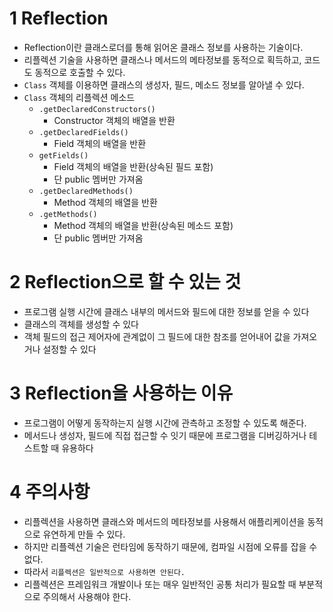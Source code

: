 # 1 Reflection

* Reflection이란 클래스로더를 통해 읽어온 클래스 정보를 사용하는 기술이다.
* 리플렉션 기술을 사용하면 클래스나 메서드의 메타정보를 동적으로 획득하고, 코드도 동적으로 호출할 수 있다.
* `Class` 객체를 이용하면 클래스의 생성자, 필드, 메소드 정보를 알아낼 수 있다.
* `Class` 객체의 리플렉션 메소드
  * `.getDeclaredConstructors()`
    * Constructor 객체의 배열을 반환
  * `.getDeclaredFields()` 
    * Field 객체의 배열을 반환
  * `getFields()`
    * Field 객체의 배열을 반환(상속된 필드 포함)
    * 단 public 멤버만 가져옴
  * `.getDeclaredMethods()`
    * Method 객체의 배열을 반환
  * `.getMethods()`
    * Method 객체의 배열을 반환(상속된 메소드 포함)
    * 단 public 멤버만 가져옴



# 2 Reflection으로 할 수 있는 것

- 프로그램 실행 시간에 클래스 내부의 메서드와 필드에 대한 정보를 얻을 수 있다
- 클래스의 객체를 생성할 수 있다
- 객체 필드의 접근 제어자에 관계없이 그 필드에 대한 참조를 얻어내어 값을 가져오거나 설정할 수 있다



# 3 Reflection을 사용하는 이유

- 프로그램이 어떻게 동작하는지 실행 시간에 관측하고 조정할 수 있도록 해준다.
- 메서드나 생성자, 필드에 직접 접근할 수 잇기 때문에 프로그램을 디버깅하거나 테스트할 때 유용하다



# 4 주의사항

- 리플렉션을 사용하면 클래스와 메서드의 메타정보를 사용해서 애플리케이션을 동적으로 유연하게 만들 수 있다. 
- 하지만 리플렉션 기술은 런타임에 동작하기 때문에, 컴파일 시점에 오류를 잡을 수 없다.
- 따라서 `리플렉션은 일반적으로 사용하면 안된다.`
- 리플렉션은 프레임워크 개발이나 또는 매우 일반적인 공통 처리가 필요할 때 부분적으로 주의해서 사용해야 한다.
